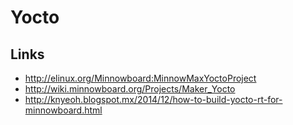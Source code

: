 Yocto
==


## Links

- http://elinux.org/Minnowboard:MinnowMaxYoctoProject
- http://wiki.minnowboard.org/Projects/Maker_Yocto
- http://knyeoh.blogspot.mx/2014/12/how-to-build-yocto-rt-for-minnowboard.html

